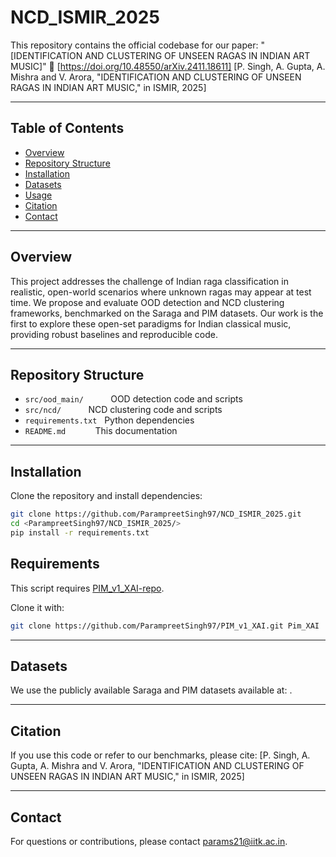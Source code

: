 # NCD_ISMIR_2025
This repository contains the official codebase for our paper: "[IDENTIFICATION AND CLUSTERING OF UNSEEN RAGAS IN INDIAN ART MUSIC]"
📄 [https://doi.org/10.48550/arXiv.2411.18611] [P. Singh, A. Gupta, A. Mishra and V. Arora, "IDENTIFICATION AND CLUSTERING OF UNSEEN RAGAS IN INDIAN ART MUSIC," in ISMIR, 2025]

---

## Table of Contents

- [Overview](#overview)
- [Repository Structure](#repository-structure)
- [Installation](#installation)
- [Datasets](#datasets)
- [Usage](#usage)
- [Citation](#citation)
- [Contact](#contact)

---

## Overview

This project addresses the challenge of Indian raga classification in realistic, open-world scenarios where unknown ragas may appear at test time. We propose and evaluate OOD detection and NCD clustering frameworks, benchmarked on the Saraga and PIM datasets. Our work is the first to explore these open-set paradigms for Indian classical music, providing robust baselines and reproducible code.

---

## Repository Structure

- `src/ood_main/` &nbsp;&nbsp;&nbsp;&nbsp;&nbsp;&nbsp;&nbsp;&nbsp;&nbsp; OOD detection code and scripts  
- `src/ncd/` &nbsp;&nbsp;&nbsp;&nbsp;&nbsp;&nbsp;&nbsp;&nbsp;&nbsp; NCD clustering code and scripts  
- `requirements.txt` &nbsp; Python dependencies  
- `README.md` &nbsp;&nbsp;&nbsp;&nbsp;&nbsp;&nbsp;&nbsp;&nbsp;&nbsp;&nbsp; This documentation  

---

## Installation

Clone the repository and install dependencies:
```bash
git clone https://github.com/ParampreetSingh97/NCD_ISMIR_2025.git
cd <ParampreetSingh97/NCD_ISMIR_2025/>
pip install -r requirements.txt
```

## Requirements

This script requires [PIM_v1_XAI-repo](https://github.com/ParampreetSingh97/PIM_v1_XAI.git).

Clone it with:

```bash
git clone https://github.com/ParampreetSingh97/PIM_v1_XAI.git Pim_XAI
```
---

## Datasets

We use the publicly available Saraga and PIM datasets available at: .

---
## Citation

If you use this code or refer to our benchmarks, please cite: [P. Singh, A. Gupta, A. Mishra and V. Arora, "IDENTIFICATION AND CLUSTERING OF UNSEEN RAGAS IN INDIAN ART MUSIC," in ISMIR, 2025]

---
## Contact

For questions or contributions, please contact [params21@iitk.ac.in](mailto:params21@iitk.ac.in).

